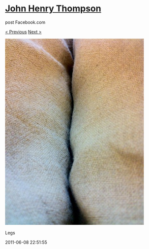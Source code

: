 # [John Henry Thompson](../README.md)
post Facebook.com

[< Previous](2011-06-09-1.md) [Next >](2011-06-08-2.md)

[![](../media/2011-06-08/Table-Legs.jpg)](../README.md)

Legs

2011-06-08 22:51:55